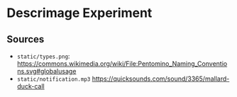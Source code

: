 # Descrimage Experiment



## Sources
* ```static/types.png```: https://commons.wikimedia.org/wiki/File:Pentomino_Naming_Conventions.svg#globalusage  
* ```static/notification.mp3``` https://quicksounds.com/sound/3365/mallard-duck-call